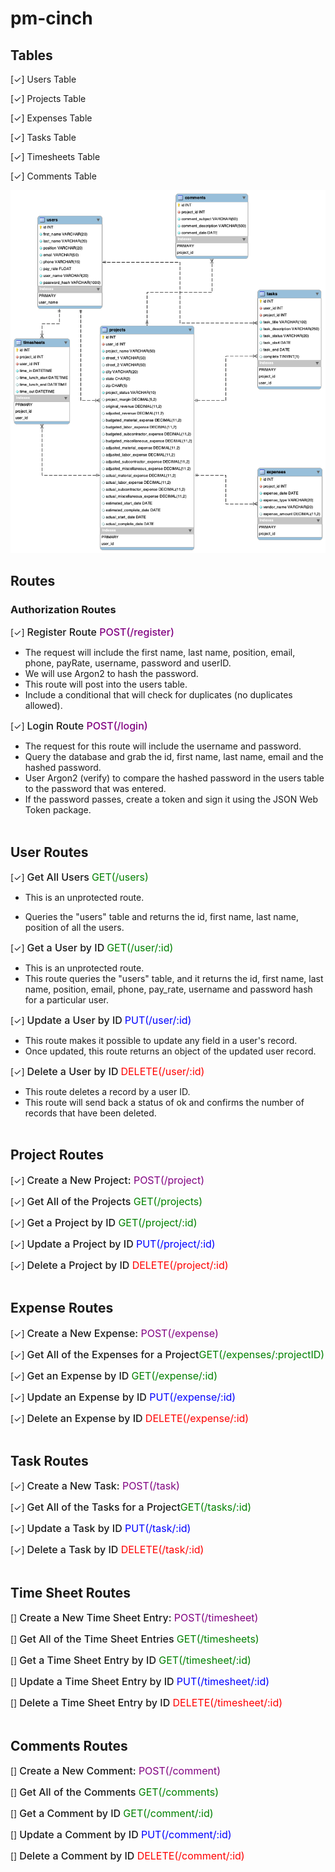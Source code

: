 # pm-cinch

## Tables

[✓] Users Table

[✓] Projects Table

[✓] Expenses Table

[✓] Tasks Table

[✓] Timesheets Table

[✓] Comments Table

![erd diagram](https://raw.githubusercontent.com/Slyssy/pm-cinch/main/public/ERD.png)

## Routes

### Authorization Routes

[✓] <Register style="font-weight: 500;font-size: 16px">Register Route <span style="color:purple; font-size: 16px">POST(/register)</span>

- The request will include the first name, last name, position, email, phone,
  payRate, username, password and userID.
- We will use Argon2 to hash the password.
- This route will post into the users table.
- Include a conditional that will check for duplicates (no duplicates allowed).

[✓] <span style="font-weight: 500;font-size: 16px">Login Route <span style="color:purple; font-size: 16px">POST(/login)</span>

- The request for this route will include the username and password.
- Query the database and grab the id, first name, last name, email and the
  hashed password.
- User Argon2 (verify) to compare the hashed password in the users table to
  the password that was entered.
- If the password passes, create a token and sign it using the JSON Web Token
  package.
  <br>
  <br>

## User Routes

[✓] <span style="font-weight: 500;font-size: 16px">Get All Users</span> <span
style="color:green; font-size: 16px">GET(/users)</span>

<!-- TODO: Need to figure out how to make it so only those users that are logged in can have access to all the users' information. -->

- This is an unprotected route.

- Queries the "users" table and returns the id, first name, last name, position
  of all the users.

[✓] <span style="font-weight: 500;font-size: 16px">Get a User by ID</span> <span
style="color:green; font-size: 16px">GET(/user/:id)</span>

<!-- TODO: Need to make this route accessible to only users that are logged in, but I need any user with the "Authorization Level" to be able to search for a particular user. -->

- This is an unprotected route.
- This route queries the "users" table, and it returns the id, first name, last
  name, position, email, phone, pay_rate, username and password hash for a
  particular user.

[✓] <span style="font-weight: 500;font-size: 16px">Update a User by ID</span> <span style="color:blue; font-size: 16px">PUT(/user/:id)

<!-- TODO: Need to make it so that only the logged in user can update their own route. -->

- This route makes it possible to update any field in a user's record.
- Once updated, this route returns an object of the updated user record.

[✓] <span style="font-weight: 500;font-size: 16px">Delete a User by ID</span>
<span style="color:red; font-size: 16px">DELETE(/user/:id)</span>

<!-- TODO: Need to figure out how only admin level employees can delete user records. -->

- This route deletes a record by a user ID.
- This route will send back a status of ok and confirms the number of records
  that have been deleted.
  <br>
  <br>

## Project Routes

[✓] <span style="font-weight: 500;font-size: 16px">Create a New Project: </span><span style="color:purple; font-size: 16px">POST(/project)</span>

[✓] <span style="font-weight: 500;font-size: 16px">Get All of the Projects </span><span style="color:green; font-size: 16px">GET(/projects)</span>

[✓] <span style="font-weight: 500;font-size: 16px">Get a Project by ID </span><span style="color:green; font-size: 16px">GET(/project/:id)</span>

[✓] <span style="font-weight: 500;font-size: 16px">Update a Project by ID </span><span style="color:blue; font-size: 16px">PUT(/project/:id)</span>

[✓] <span style="font-weight: 500;font-size: 16px">Delete a Project by ID </span><span style="color:red; font-size: 16px">DELETE(/project/:id)</span>
<br>
<br>

## Expense Routes

[✓] <span style="font-weight: 500;font-size: 16px">Create a New Expense: </span><span style="color:purple; font-size: 16px">POST(/expense)</span>

[✓] <span style="font-weight: 500;font-size: 16px">Get All of the Expenses for a
Project</span><span style="color:green; font-size: 16px">GET(/expenses/:projectID)</span>

[✓] <span style="font-weight: 500;font-size: 16px">Get an Expense by ID </span><span style="color:green; font-size: 16px">GET(/expense/:id)</span>

[✓] <span style="font-weight: 500;font-size: 16px">Update an Expense by ID </span><span style="color:blue; font-size: 16px">PUT(/expense/:id)</span>

[✓] <span style="font-weight: 500;font-size: 16px">Delete an Expense by ID
</span><span style="color:red; font-size: 16px">DELETE(/expense/:id)</span>
<br>
<br>

## Task Routes

[✓] <span style="font-weight: 500;font-size: 16px">Create a New Task: </span><span style="color:purple; font-size: 16px">POST(/task)</span>

[✓] <span style="font-weight: 500;font-size: 16px">Get All of the Tasks for a Project</span><span style="color:green; font-size: 16px">GET(/tasks/:id)</span>

[✓] <span style="font-weight: 500;font-size: 16px">Update a Task by ID </span><span style="color:blue; font-size: 16px">PUT(/task/:id)</span>

[✓] <span style="font-weight: 500;font-size: 16px">Delete a Task by ID </span><span style="color:red; font-size: 16px">DELETE(/task/:id)</span>
<br>
<br>

## Time Sheet Routes

[] <span style="font-weight: 500;font-size: 16px">Create a New Time Sheet Entry: </span><span style="color:purple; font-size: 16px">POST(/timesheet)</span>

[] <span style="font-weight: 500;font-size: 16px">Get All of the Time Sheet Entries </span><span style="color:green; font-size: 16px">GET(/timesheets)</span>

[] <span style="font-weight: 500;font-size: 16px">Get a Time Sheet Entry by ID </span><span style="color:green; font-size: 16px">GET(/timesheet/:id)</span>

[] <span style="font-weight: 500;font-size: 16px">Update a Time Sheet Entry by ID </span><span style="color:blue; font-size: 16px">PUT(/timesheet/:id)</span>

[] <span style="font-weight: 500;font-size: 16px">Delete a Time Sheet Entry by ID </span><span style="color:red; font-size: 16px">DELETE(/timesheet/:id)</span>
<br>
<br>

## Comments Routes

[] <span style="font-weight: 500;font-size: 16px">Create a New Comment: </span><span style="color:purple; font-size: 16px">POST(/comment)</span>

[] <span style="font-weight: 500;font-size: 16px">Get All of the Comments </span><span style="color:green; font-size: 16px">GET(/comments)</span>

[] <span style="font-weight: 500;font-size: 16px">Get a Comment by ID </span><span style="color:green; font-size: 16px">GET(/comment/:id)</span>

[] <span style="font-weight: 500;font-size: 16px">Update a Comment by ID </span><span style="color:blue; font-size: 16px">PUT(/comment/:id)</span>

[] <span style="font-weight: 500;font-size: 16px">Delete a Comment by ID </span><span style="color:red; font-size: 16px">DELETE(/comment/:id)</span>
<br>
<br>
